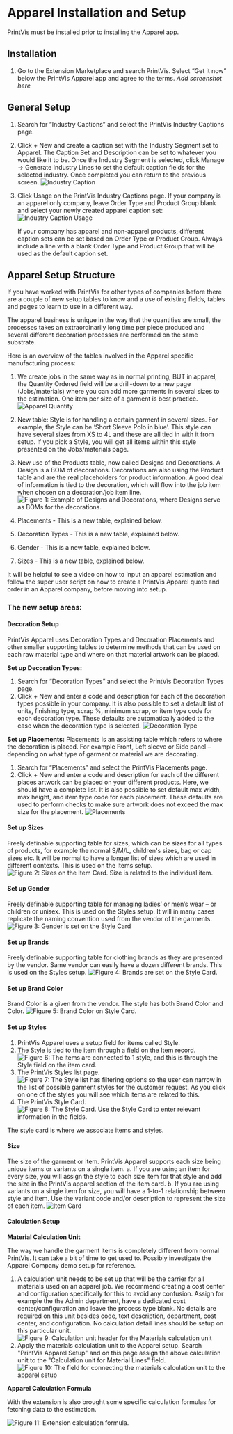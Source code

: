 # Apparel Installation and Setup

PrintVis must be installed prior to installing the Apparel app.

## Installation
1. Go to the Extension Marketplace and search PrintVis. Select “Get it now” below the PrintVis Apparel app and agree to the terms.
   *Add screenshot here*

## General Setup
1. Search for “Industry Captions” and select the PrintVis Industry Captions page.
2. Click + New and create a caption set with the Industry Segment set to Apparel. The Caption Set and Description can be set to whatever you would like it to be. Once the Industry Segment is selected, click Manage -> Generate Industry Lines to set the default caption fields for the selected industry. Once completed you can return to the previous screen.
![Industry Caption](./assets/AppSetup1.jpg)
3. Click Usage on the PrintVis Industry Captions page. If your company is an apparel only company, leave Order Type and Product Group blank and select your newly created apparel caption set:
![Industry Caption Usage](./assets/AppSetup2.jpg)
   
   If your company has apparel and non-apparel products, different caption sets can be set based on Order Type or Product Group. Always include a line with a blank Order Type and Product Group that will be used as the default caption set.

## Apparel Setup Structure
If you have worked with PrintVis for other types of companies before there are a couple of new setup tables to know and a use of existing fields, tables and pages to learn to use in a different way.

The apparel business is unique in the way that the quantities are small, the processes takes an extraordinarily long time per piece produced and several different decoration processes are performed on the same substrate.

Here is an overview of the tables involved in the Apparel specific manufacturing process:

1. We create jobs in the same way as in normal printing, BUT in apparel, the Quantity Ordered field will be a drill-down to a new page (Jobs/materials) where you can add more garments in several sizes to the estimation. One item per size of a garment is best practice.
![Apparel Quantity](./assets/AppSetup3.jpg)
2. New table: Style is for handling a certain garment in several sizes. For example, the Style can be ‘Short Sleeve Polo in blue’. This style can have several sizes from XS to 4L and these are all tied in with it from setup. If you pick a Style, you will get all items within this style presented on the Jobs/materials page.

3. New use of the Products table, now called Designs and Decorations. A Design is a BOM of decorations. Decorations are also using the Product table and are the real placeholders for product information. A good deal of information is tied to the decoration, which will flow into the job item when chosen on a decoration/job item line.
   ![Figure 1: Example of Designs and Decorations, where Designs serve as BOMs for the decorations.](./assets/AppSetup4.jpg)

4. Placements - This is a new table, explained below.
5. Decoration Types - This is a new table, explained below.
6. Gender - This is a new table, explained below.
7. Sizes - This is a new table, explained below.

It will be helpful to see a video on how to input an apparel estimation and follow the super user script on how to create a PrintVis Apparel quote and order in an Apparel company, before moving into setup.

### The new setup areas:

#### Decoration Setup
PrintVis Apparel uses Decoration Types and Decoration Placements and other smaller supporting tables to determine methods that can be used on each raw material type and where on that material artwork can be placed. 

**Set up Decoration Types:**
1. Search for “Decoration Types” and select the PrintVis Decoration Types page.
2. Click + New and enter a code and description for each of the decoration types possible in your company. It is also possible to set a default list of units, finishing type, scrap %, minimum scrap, or item type code for each decoration type. These defaults are automatically added to the case when the decoration type is selected.
![Decoration Type](./assets/AppSetup5.jpg)

**Set up Placements:**
Placements is an assisting table which refers to where the decoration is placed. For example Front, Left sleeve or Side panel – depending on what type of garment or material we are decorating.
1. Search for “Placements” and select the PrintVis Placements page.
2. Click + New and enter a code and description for each of the different places artwork can be placed on your different products. Here, we should have a complete list. It is also possible to set default max width, max height, and item type code for each placement. These defaults are used to perform checks to make sure artwork does not exceed the max size for the placement.
![Placements](./assets/AppSetup6.jpg)

#### Set up Sizes
Freely definable supporting table for sizes, which can be sizes for all types of products, for example the normal S/M/L, children's sizes, bag or cap sizes etc. It will be normal to have a longer list of sizes which are used in different contexts. This is used on the Items setup.
![Figure 2: Sizes on the Item Card. Size is related to the individual item.](./assets/AppSetup7.jpg)

#### Set up Gender
Freely definable supporting table for managing ladies’ or men’s wear – or children or unisex. This is used on the Styles setup. It will in many cases replicate the naming convention used from the vendor of the garments.
![Figure 3: Gender is set on the Style Card](./assets/AppSetup8.jpg)

#### Set up Brands
Freely definable supporting table for clothing brands as they are presented by the vendor. Same vendor can easily have a dozen different brands. This is used on the Styles setup.
![Figure 4: Brands are set on the Style Card.](./assets/AppSetup9.jpg)

#### Set up Brand Color
Brand Color is a given from the vendor. The style has both Brand Color and Color.
![Figure 5: Brand Color on Style Card.](./assets/AppSetup10.jpg)

#### Set up Styles
1. PrintVis Apparel uses a setup field for items called Style.
2. The Style is tied to the item through a field on the Item record.
   ![Figure 6: The items are connected to 1 style, and this is through the Style field on the item card.](./assets/AppSetup11.jpg)
3. The PrintVis Styles list page.
   ![Figure 7: The Style list has filtering options so the user can narrow in the list of possible garment styles for the customer request. As you click on one of the styles you will see which items are related to this.](./assets/AppSetup12.jpg)
4. The PrintVis Style Card.
   ![Figure 8: The Style Card. Use the Style Card to enter relevant information in the fields.](./assets/AppSetup13.jpg)

The style card is where we associate items and styles.

#### Size

The size of the garment or item.
PrintVis Apparel supports each size being unique items or variants on a single item.
a. If you are using an item for every size, you will assign the style to each size item for that style and add the size in the PrintVis apparel section of the item card.
b. If you are using variants on a single item for size, you will have a 1-to-1 relationship between style and item. Use the variant code and/or description to represent the size of each item.
![Item Card](./assets/AppSetup14.jpg)


#### Calculation Setup
**Material Calculation Unit**

The way we handle the garment items is completely different from normal PrintVis. It can take a bit of time to get used to. Possibly investigate the Apparel Company demo setup for reference.

1. A calculation unit needs to be set up that will be the carrier for all materials used on an apparel job. We recommend creating a cost center and configuration specifically for this to avoid any confusion. Assign for example the the Admin department, have a dedicated cost center/configuration and leave the process type blank. No details are required on this unit besides code, text description, department, cost center, and configuration. No calculation detail lines should be setup on this particular unit.
![Figure 9: Calculation unit header for the Materials calculation unit](./assets/AppSetup15.jpg)
2. Apply the materials calculation unit to the Apparel setup. Search "PrintVis Apparel Setup" and on this page assign the above calculation unit to the "Calculation unit for Material Lines" field.
![Figure 10: The field for connecting the materials calculation unit to the apparel setup](./assets/AppSetup16.jpg)

**Apparel Calculation Formula**

With the extension is also brought some specific calculation formulas for fetching data to the estimation.

![Figure 11: Extension calculation formula.](./assets/AppSetup17.jpg)
